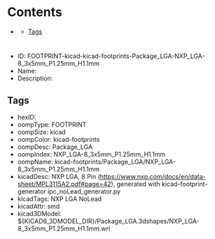 



Contents
========

* [](#)
	* [Tags](#tags)

# 

- ID: FOOTPRINT-kicad-kicad-footprints-Package_LGA-NXP_LGA-8_3x5mm_P1.25mm_H1.1mm
- Name: 
- Description: 

## Tags

- hexID: 
- oompType: FOOTPRINT
- oompSize: kicad
- oompColor: kicad-footprints
- oompDesc: Package_LGA
- oompIndex: NXP_LGA-8_3x5mm_P1.25mm_H1.1mm
- oompName: kicad-footprints/Package_LGA/NXP_LGA-8_3x5mm_P1.25mm_H1.1mm
- kicadDesc: NXP  LGA, 8 Pin (https://www.nxp.com/docs/en/data-sheet/MPL3115A2.pdf#page=42), generated with kicad-footprint-generator ipc_noLead_generator.py
- kicadTags: NXP LGA NoLead
- kicadAttr: smd
- kicad3DModel: ${KICAD6_3DMODEL_DIR}/Package_LGA.3dshapes/NXP_LGA-8_3x5mm_P1.25mm_H1.1mm.wrl
